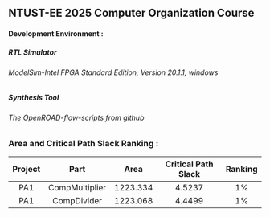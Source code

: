 NTUST-EE 2025 Computer Organization Course
-

#### Development Environment :  

##### RTL Simulator  
######  ModelSim-Intel FPGA Standard Edition, Version 20.1.1, windows  

##### Synthesis Tool     
######  The OpenROAD-flow-scripts from github


### Area and Critical Path Slack Ranking : 
| Project | Part | Area | Critical Path Slack | Ranking  |
|:----:|:------:|:-----:|:-----:|:-----:|
|  PA1   |  CompMultiplier | 1223.334 | 4.5237  | 1% |
|  PA1   |  CompDivider | 1223.068 | 4.4499  | 1% |
